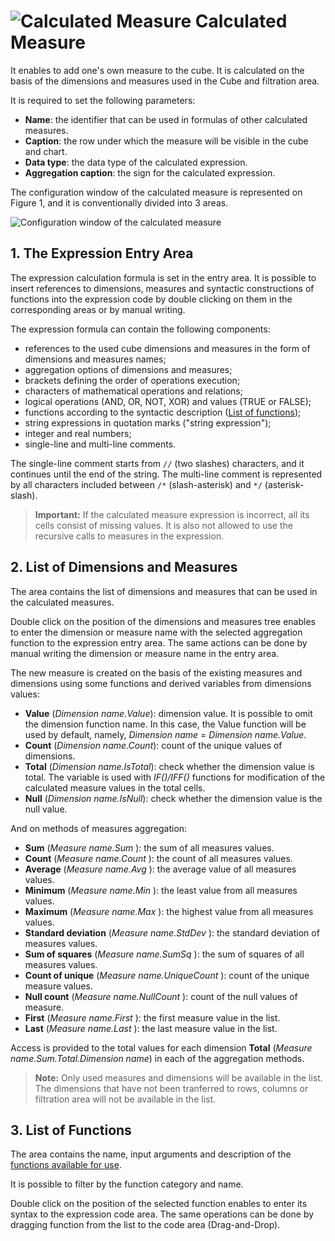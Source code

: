 # ![Calculated Measure](../../images/icons/cube/cases/case-calc_default.svg) Calculated Measure

It enables to add one's own measure to the cube. It is calculated on the basis of the dimensions and measures used in the Cube and filtration area.

It is required to set the following parameters:

* **Name**: the identifier that can be used in formulas of other calculated measures.
* **Caption**: the row under which the measure will be visible in the cube and chart.
* **Data type**: the data type of the calculated expression.
* **Aggregation caption**: the sign for the calculated expression.

The configuration window of the calculated measure is represented on Figure 1, and it is conventionally divided into 3 areas.

![Configuration window of the calculated measure](./cube-calculating-fact.png)

## 1. The Expression Entry Area

The expression calculation formula is set in the entry area. It is possible to insert references to dimensions, measures and syntactic constructions of functions into the expression code by double clicking on them in the corresponding areas or by manual writing.

The expression formula can contain the following components:

* references to the used cube dimensions and measures in the form of dimensions and measures names;
* aggregation options of dimensions and measures;
* brackets defining the order of operations execution;
* characters of mathematical operations and relations;
* logical operations (AND, OR, NOT, XOR) and values (TRUE or FALSE);
* functions according to the syntactic description ([List of functions](#spisok-funktsiy));
* string expressions in quotation marks ("string expression");
* integer and real numbers;
* single-line and multi-line comments.

The single-line comment starts from `//` (two slashes) characters, and it continues until the end of the string. The multi-line comment is represented by all characters included between `/*` (slash-asterisk) and `*/` (asterisk-slash).

> **Important:** If the calculated measure expression is incorrect, all its cells consist of missing values. It is also not allowed to use the recursive calls to measures in the expression.

## 2. List of Dimensions and Measures

The area contains the list of dimensions and measures that can be used in the calculated measures.

Double click on the position of the dimensions and measures tree enables to enter the dimension or measure name with the selected aggregation function to the expression entry area. The same actions can be done by manual writing the dimension or measure name in the entry area.

The new measure is created on the basis of the existing measures and dimensions using some functions and derived variables from dimensions values:

* **Value** (*Dimension name.Value*): dimension value. It is possible to omit the dimension function name. In this case, the Value function will be used by default, namely, *Dimension name* = *Dimension name.Value*.
* **Count** (*Dimension name.Count*): count of the unique values of dimensions.
* **Total** (*Dimension name.IsTotal*): check whether the dimension value is total. The variable is used with *IF()/IFF()* functions for modification of the calculated measure values in the total cells.
* **Null** (*Dimension name.IsNull*): check whether the dimension value is the null value.

And on methods of measures aggregation:

* **Sum** (*Measure name.Sum* ): the sum of all measures values.
* **Count** (*Measure name.Count* ): the count of all measures values.
* **Average** (*Measure name.Avg* ): the average value of all measures values.
* **Minimum** (*Measure name.Min* ): the least value from all measures values.
* **Maximum** (*Measure name.Max* ): the highest value from all measures values.
* **Standard deviation** (*Measure name.StdDev* ): the standard deviation of measures values.
* **Sum of squares** (*Measure name.SumSq* ): the sum of squares of all measures values.
* **Count of unique** (*Measure name.UniqueCount* ): count of the unique measure values.
* **Null count** (*Measure name.NullCount* ): count of the null values of measure.
* **First** (*Measure name.First* ): the first measure value in the list.
* **Last** (*Measure name.Last* ): the last measure value in the list.

Access is provided to the total values for each dimension **Total** (*Measure name.Sum.Total.Dimension name*) in each of the aggregation methods.

> **Note:** Only used measures and dimensions will be available in the list. The dimensions that have not been tranferred to rows, columns or filtration area will not be available in the list.

## 3. List of Functions

The area contains the name, input arguments and description of the [functions available for use](../../processors/func/calc-func/README.md).

It is possible to filter by the function category and name.

Double click on the position of the selected function enables to enter its syntax to the expression code area. The same operations can be done by dragging function from the list to the code area (Drag-and-Drop).
